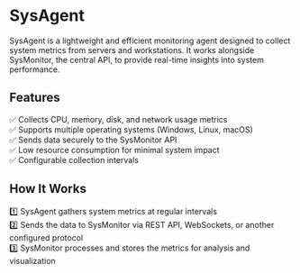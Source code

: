 # SysAgent
SysAgent is a lightweight and efficient monitoring agent designed to collect system metrics from servers and workstations. It works alongside SysMonitor, the central API, to provide real-time insights into system performance.

## Features

✅ Collects CPU, memory, disk, and network usage metrics  
✅ Supports multiple operating systems (Windows, Linux, macOS)  
✅ Sends data securely to the SysMonitor API  
✅ Low resource consumption for minimal system impact  
✅ Configurable collection intervals  

## How It Works
1️⃣ SysAgent gathers system metrics at regular intervals  
2️⃣ Sends the data to SysMonitor via REST API, WebSockets, or another configured protocol  
3️⃣ SysMonitor processes and stores the metrics for analysis and visualization  
